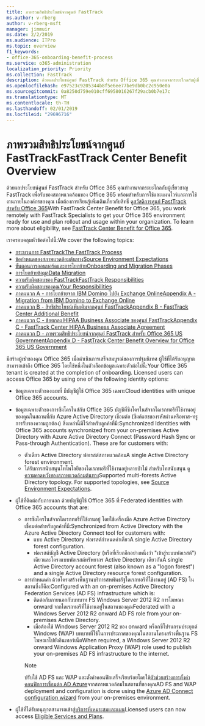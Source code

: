 ```yaml
---
title: ภาพรวมสิทธิประโยชน์จากศูนย์ FastTrack
ms.author: v-rberg
author: v-rberg-msft
manager: jimmuir
ms.date: 2/2/2019
ms.audience: ITPro
ms.topic: overview
f1_keywords:
- office-365-onboarding-benefit-process
ms.service: o365-administration
localization_priority: Priority
ms.collection: FastTrack
description: ด้วยผลประโยชน์ศูนย์ FastTrack สำหรับ Office 365 คุณทำงานจากระยะไกลกับผู้เชี่ยวชาญ FastTrack เพื่อรับของสภาพแวดล้อมของ Office 365 พร้อมสำหรับการใช้และแผนไวร์และการใช้งานภายในองค์กรของคุณ เมื่อต้องการเรียนรู้เพิ่มเติมเกี่ยวกับสิทธิ์ ดูสวัสดิการศูนย์ FastTrack สำหรับ Office 365
ms.openlocfilehash: e97523c9205344b8f5e6ee77be9db0bc2c950e0a
ms.sourcegitcommit: 0a8250d759e010cff6958016267f29acb0b7e17c
ms.translationtype: MT
ms.contentlocale: th-TH
ms.lasthandoff: 02/01/2019
ms.locfileid: "29696716"
---
```

# <a name="fasttrack-center-benefit-overview"></a><span data-ttu-id="4b329-104">ภาพรวมสิทธิประโยชน์จากศูนย์ FastTrack</span><span class="sxs-lookup"><span data-stu-id="4b329-104">FastTrack Center Benefit Overview</span></span>

<span data-ttu-id="4b329-p102">ด้วยผลประโยชน์ศูนย์ FastTrack สำหรับ Office 365 คุณทำงานจากระยะไกลกับผู้เชี่ยวชาญ FastTrack เพื่อรับของสภาพแวดล้อมของ Office 365 พร้อมสำหรับการใช้และแผนไวร์และการใช้งานภายในองค์กรของคุณ เมื่อต้องการเรียนรู้เพิ่มเติมเกี่ยวกับสิทธิ์ ดู[สวัสดิการศูนย์ FastTrack สำหรับ Office 365](O365-fasttrack-benefit-for-office-365.md)</span><span class="sxs-lookup"><span data-stu-id="4b329-p102">With FastTrack Center Benefit for Office 365, you work remotely with FastTrack Specialists to get your Office 365 environment ready for use and plan rollout and usage within your organization. To learn more about eligibility, see [FastTrack Center Benefit for Office 365](O365-fasttrack-benefit-for-office-365.md).</span></span>
  
<span data-ttu-id="4b329-107">เราครอบคลุมหัวข้อต่อไปนี้:</span><span class="sxs-lookup"><span data-stu-id="4b329-107">We cover the following topics:</span></span>
- [<span data-ttu-id="4b329-108">กระบวนการ FastTrack</span><span class="sxs-lookup"><span data-stu-id="4b329-108">The FastTrack Process</span></span>](O365-fasttrack-process.md) 
- [<span data-ttu-id="4b329-109">ข้อกำหนดของสภาพแวดล้อมต้นทาง</span><span class="sxs-lookup"><span data-stu-id="4b329-109">Source Environment Expectations</span></span>](O365-source-environment-expectations.md)
- [<span data-ttu-id="4b329-110">ขั้นตอนการออนบอร์ดและการโยกย้าย</span><span class="sxs-lookup"><span data-stu-id="4b329-110">Onboarding and Migration Phases</span></span>](O365-onboarding-and-migration.md)
- [<span data-ttu-id="4b329-111">การโยกย้ายข้อมูล</span><span class="sxs-lookup"><span data-stu-id="4b329-111">Data Migration</span></span>](O365-data-migration.md)
- [<span data-ttu-id="4b329-112">ความรับผิดชอบของ FastTrack</span><span class="sxs-lookup"><span data-stu-id="4b329-112">FastTrack Responsibilities</span></span>](O365-fasttrack-responsibilities.md)
- [<span data-ttu-id="4b329-113">ความรับผิดชอบของคุณ</span><span class="sxs-lookup"><span data-stu-id="4b329-113">Your Responsibilities</span></span>](O365-your-responsibilities.md) 
- [<span data-ttu-id="4b329-114">ภาคผนวก A - การโยกย้ายจาก IBM Domino ไปยัง Exchange Online</span><span class="sxs-lookup"><span data-stu-id="4b329-114">Appendix A - Migration from IBM Domino to Exchange Online</span></span>](O365-from-ibm-domino-to-exchange-online.md)
- [<span data-ttu-id="4b329-115">ภาคผนวก B - สิทธิประโยชน์เพิ่มเติมจากศูนย์ FastTrack</span><span class="sxs-lookup"><span data-stu-id="4b329-115">Appendix B - FastTrack Center Additional Benefit</span></span>](O365-fasttrack-additional-benefits.md)
- [<span data-ttu-id="4b329-116">ภาคผนวก C - ข้อตกลง HIPAA Business Associate ของศูนย์ FastTrack</span><span class="sxs-lookup"><span data-stu-id="4b329-116">Appendix C - FastTrack Center HIPAA Business Associate Agreement</span></span>](O365-hipaa-business-associate-agreement.md)
- [<span data-ttu-id="4b329-117">ภาคผนวก D - ภาพรวมสิทธิประโยชน์จากศูนย์ FastTrack สำหรับ Office 365 US Government</span><span class="sxs-lookup"><span data-stu-id="4b329-117">Appendix D - FastTrack Center Benefit Overview for Office 365 US Government</span></span>](US-Gov-appendix-overview.md)
    
<span data-ttu-id="4b329-p103">มีสร้างผู้เช่าของคุณ Office 365 เมื่อดำเนินการเสร็จสมบูรณ์ของการปฐมนิเทศ ผู้ใช้ที่ได้รับอนุญาตสามารถเข้าถึง Office 365 โดยใช้หนึ่งในตัวเลือกข้อมูลเฉพาะตัวต่อไปนี้:</span><span class="sxs-lookup"><span data-stu-id="4b329-p103">Your Office 365 tenant is created at the completion of onboarding. Licensed users can access Office 365 by using one of the following identity options:</span></span>
- <span data-ttu-id="4b329-120">ข้อมูลเฉพาะตัวของเมฆที่ มีบัญชีผู้ใช้ Office 365 เฉพาะ</span><span class="sxs-lookup"><span data-stu-id="4b329-120">Cloud identities with unique Office 365 accounts.</span></span>
- <span data-ttu-id="4b329-p104">ข้อมูลเฉพาะตัวของการซิงโครไนส์กับ Office 365 บัญชีที่ซิงโครไนส์จากไดเรกทอรีที่ใช้งานอยู่ของคุณในสถานที่กับ Azure Active Directory เชื่อมต่อ (ซิงค์แฮชของรหัสผ่านหรือพาส-ทรูการรับรองความถูกต้อง) สิ่งเหล่านี้มีไว้สำหรับลูกค้าที่มี:</span><span class="sxs-lookup"><span data-stu-id="4b329-p104">Synchronized Identities with Office 365 accounts synchronized from your on-premises Active Directory with Azure Active Directory Connect (Password Hash Sync or Pass-through Authentication). These are for customers with:</span></span>
  - <span data-ttu-id="4b329-123">ตัวเดียว Active Directory ฟอเรสต์สภาพแวดล้อม</span><span class="sxs-lookup"><span data-stu-id="4b329-123">A single Active Directory forest environment.</span></span>
  - <span data-ttu-id="4b329-p105">ได้รับการสนับสนุนโทโพโลยีของไดเรกทอรีที่ใช้งานอยู่หลายป่าไม้ สำหรับโทสนับสนุน ดู[ความคาดหวังของสภาพแวดล้อมต้นทาง](O365-source-environment-expectations.md)</span><span class="sxs-lookup"><span data-stu-id="4b329-p105">Supported multi-forests Active Directory topology. For supported topologies, see [Source Environment Expectations](O365-source-environment-expectations.md).</span></span>
- <span data-ttu-id="4b329-126">ผู้ใช้ที่ติดต่อกับภายนอก ด้วยบัญชีผู้ใช้ Office 365 ที่:</span><span class="sxs-lookup"><span data-stu-id="4b329-126">Federated identities with Office 365 accounts that are:</span></span>
  - <span data-ttu-id="4b329-127">การซิงโครไนส์จากไดเรกทอรีที่ใช้งานอยู่ โดยใช้เครื่องมือ Azure Active Directory เชื่อมต่อสำหรับลูกค้าที่มี:</span><span class="sxs-lookup"><span data-stu-id="4b329-127">Synchronized from Active Directory with the Azure Active Directory Connect tool for customers with:</span></span>
      - <span data-ttu-id="4b329-128">แบบ Active Directory ฟอเรสต์กำหนดค่าเดียว</span><span class="sxs-lookup"><span data-stu-id="4b329-128">A single Active Directory forest configuration.</span></span>
      - <span data-ttu-id="4b329-129">ฟอเรสต์บัญชี Active Directory (หรือที่เรียกอีกอย่างหนึ่งว่า "เข้าสู่ระบบฟอเรสต์") เดียวและโครงแบบฟอเรสต์ทรัพยากร Active Directory เดียวกัน</span><span class="sxs-lookup"><span data-stu-id="4b329-129">A single Active Directory account forest (also known as a "logon forest") and a single Active Directory resource forest configuration.</span></span>
  - <span data-ttu-id="4b329-130">การกำหนดค่า ด้วยโครงสร้างพื้นฐานบริการสหพันธรัฐไดเรกทอรีที่ใช้งานอยู่ (AD FS) ในสถานซึ่งก็คือ:</span><span class="sxs-lookup"><span data-stu-id="4b329-130">Configured with an on-premises Active Directory Federation Services (AD FS) infrastructure which is:</span></span>
      - <span data-ttu-id="4b329-131">ติดต่อกับภายนอกกับบทบาท FS Windows Server 2012 R2 การโฆษณา onward จากไดเรกทอรีที่ใช้งานอยู่ในสถานของคุณ</span><span class="sxs-lookup"><span data-stu-id="4b329-131">Federated with a Windows Server 2012 R2 onward AD FS role from your on-premises Active Directory.</span></span>
      - <span data-ttu-id="4b329-132">เมื่อต้องใช้ Windows Server 2012 R2 ของ onward พร็อกซีโปรแกรมประยุกต์ Windows (WAP) บทบาทที่ใช้ในการประกาศของคุณในสถานโครงสร้างพื้นฐาน FS โฆษณาไปยังอินเทอร์เน็ต</span><span class="sxs-lookup"><span data-stu-id="4b329-132">When required, a Windows Server 2012 R2 onward Windows Application Proxy (WAP) role used to publish your on-premises AD FS infrastructure to the internet.</span></span>
    > [!NOTE]
    > <span data-ttu-id="4b329-133">ปรับใช้ AD FS และ WAP และตั้งค่าคอนฟิกเสร็จเรียบร้อยโดยใช้[ตัวช่วยสร้างการตั้งค่าคอนฟิกการเชื่อมต่อ AD Azure](https://go.microsoft.com/fwlink/?linkid=844794)จากสภาพแวดล้อมในสถานที่ของคุณ</span><span class="sxs-lookup"><span data-stu-id="4b329-133">AD FS and WAP deployment and configuration is done using the [Azure AD Connect configuration wizard](https://go.microsoft.com/fwlink/?linkid=844794) from your on-premises environment.</span></span> 
  
- <span data-ttu-id="4b329-134">ผู้ใช้ที่ได้รับอนุญาตสามารถเข้าสู่[บริการที่เหมาะสมและแผน](M365-eligible-services-and-plans.md)</span><span class="sxs-lookup"><span data-stu-id="4b329-134">Licensed users can now access [Eligible Services and Plans](M365-eligible-services-and-plans.md).</span></span>
    

 
